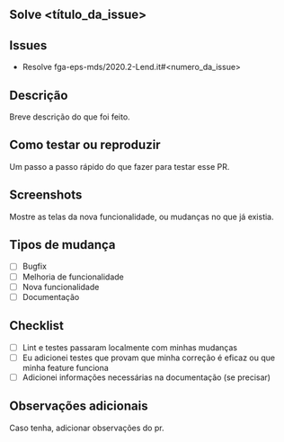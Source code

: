 ## Solve <título_da_issue>

## Issues

- Resolve fga-eps-mds/2020.2-Lend.it#<numero_da_issue>

## Descrição

Breve descrição do que foi feito.

## Como testar ou reproduzir

Um passo a passo rápido do que fazer para testar esse PR.

## Screenshots

Mostre as telas da nova funcionalidade, ou mudanças no que já existia.

## Tipos de mudança

- [ ] Bugfix
- [ ] Melhoria de funcionalidade
- [ ] Nova funcionalidade
- [ ] Documentação

## Checklist

- [ ] Lint e testes passaram localmente com minhas mudanças
- [ ] Eu adicionei testes que provam que minha correção é eficaz ou que minha feature funciona
- [ ] Adicionei informações necessárias na documentação (se precisar)

## Observações adicionais

Caso tenha, adicionar observações do pr.
